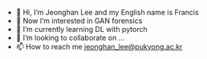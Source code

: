 - 👋 Hi, I’m Jeonghan Lee and my English name is Francis
- 👀 Now I’m interested in GAN forensics
- 🌱 I’m currently learning DL with pytorch
- 💞️ I’m looking to collaborate on ...
- 📫 How to reach me jeonghan_lee@pukyong.ac.kr

<!---
Jeonghan57/Jeonghan57 is a ✨ special ✨ repository because its `README.md` (this file) appears on your GitHub profile.
You can click the Preview link to take a look at your changes.
--->
